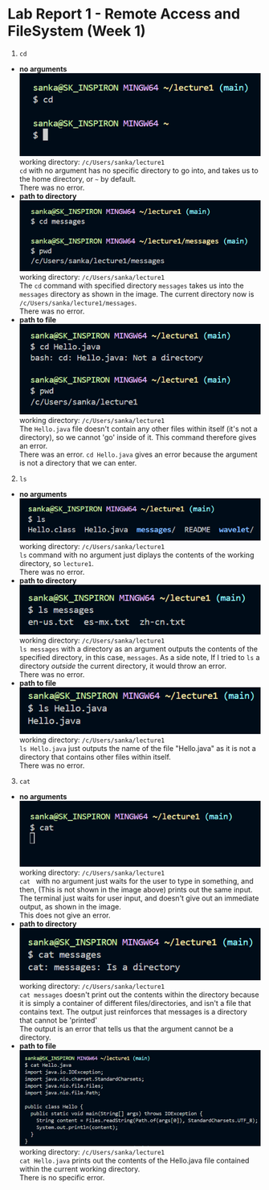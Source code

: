 # Lab Report 1 - Remote Access and FileSystem (Week 1)
1. `cd`
- **no arguments** <br/>
![Image](cdNoArg.png) <br/>
working directory: `/c/Users/sanka/lecture1` <br/>
`cd` with no argument has no specific directory to go into, and takes us to the home directory, or `~` by default. <br/>
There was no error.
- **path to directory** <br/>
![Image](cdDir.png) <br/>
working directory: `/c/Users/sanka/lecture1` <br/>
The `cd` command with specified directory `messages` takes us into the `messages` directory as shown in the image. The current directory now is `/c/Users/sanka/lecture1/messages`. <br/>
There was no error. <br/>
- **path to file** <br/>
![Image](cdFile.png) <br/>
working directory: `/c/Users/sanka/lecture1` <br/>
The `Hello.java` file doesn't contain any other files within itself (it's not a directory), so we cannot 'go' inside of it. This command therefore gives an error. <br/>
There was an error. `cd Hello.java` gives an error because the argument is not a directory that we can enter. <br/>
2. `ls` <br/>
- **no arguments** <br/>
![Image](lsNoArg.png) <br/>
working directory: `/c/Users/sanka/lecture1` <br/>
`ls` command with no argument just diplays the contents of the working directory, so `lecture1`. <br/>
There was no error. <br/>
- **path to directory** <br/>
![Image](lsDir.png) <br/>
working directory: `/c/Users/sanka/lecture1` <br/>
`ls messages` with a directory as an argument outputs the contents of the specified directory, in this case, `messages`. As a side note, If I tried to `ls` a directory *outside* the current directory, it would throw an error. <br/>
There was no error. <br/>
- **path to file** <br/>
![Image](lsFile.png) <br/>
working directory: `/c/Users/sanka/lecture1` <br/>
`ls Hello.java` just outputs the name of the file "Hello.java" as it is not a directory that contains other files within itself. <br/>
There was no error. <br/>
3. `cat` <br/>
- **no arguments** <br/>
![Image](catNoArg.png) <br/>
working directory: `/c/Users/sanka/lecture1` <br/>
`cat ` with no argument just waits for the user to type in something, and then, (This is not shown in the image above) prints out the same input. The terminal just waits for user input, and doesn't give out an immediate output, as shown in the image. <br/>
This does not give an error. <br/>
- **path to directory** <br/>
![Image](catDir.png) <br/>
working directory: `/c/Users/sanka/lecture1` <br/>
`cat messages` doesn't print out the contents within the directory because it is simply a container of different files/directories, and isn't a file that contains text. The output just reinforces that messages is a directory that cannot be 'printed' <br/>
The output is an error that tells us that the argument cannot be a directory. <br/>
- **path to file** <br/>
![Image](catFile.png) <br/>
working directory: `/c/Users/sanka/lecture1` <br/>
`cat Hello.java` prints out the contents of the Hello.java file contained within the current working directory. <br/>
There is no specific error. <br/>

